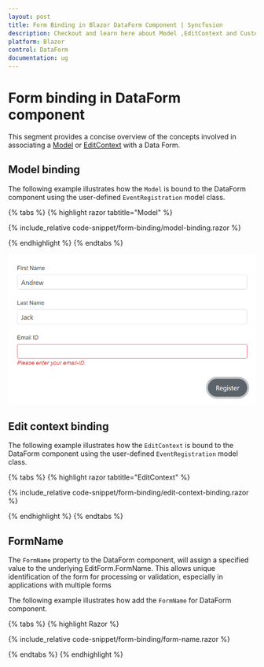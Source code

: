 ```yaml
---
layout: post
title: Form Binding in Blazor DataForm Component | Syncfusion
description: Checkout and learn here about Model ,EditContext and Custom Validation attributes binding with Blazor DataForm component.
platform: Blazor
control: DataForm
documentation: ug
---
```


# Form binding in DataForm component

This segment provides a concise overview of the concepts involved in associating a [Model](https://learn.microsoft.com/en-us/dotnet/api/microsoft.aspnetcore.components.forms.editform.model?view=aspnetcore-7.0#microsoft-aspnetcore-components-forms-editform-model) or [EditContext](https://learn.microsoft.com/en-us/dotnet/api/microsoft.aspnetcore.components.forms.editform.editcontext?view=aspnetcore-7.0#microsoft-aspnetcore-components-forms-editform-editcontext) with a Data Form.

## Model binding 

The following example illustrates how the `Model` is bound to the DataForm component using the user-defined `EventRegistration` model class.

{% tabs %}
{% highlight razor tabtitle="Model"  %}

{% include_relative code-snippet/form-binding/model-binding.razor %}

{% endhighlight %}
{% endtabs %}

![Blazor DataForm Model Binding](images/blazor_dataform_formbinding.png)

## Edit context binding 

The following example illustrates how the `EditContext` is bound to the DataForm component using the user-defined `EventRegistration` model class.

{% tabs %}
{% highlight razor tabtitle="EditContext"  %}

{% include_relative code-snippet/form-binding/edit-context-binding.razor %}

{% endhighlight %}
{% endtabs %}

## FormName 

The `FormName` property to the DataForm component, will assign a specified value to the underlying EditForm.FormName. This allows unique identification of the form for processing or validation, especially in applications with multiple forms

The following example illustrates how add the `FormName` for DataForm component.

{% tabs %}
{% highlight Razor %}

{% include_relative code-snippet/form-binding/form-name.razor %}

{% endtabs %}
{% endhighlight %} 






